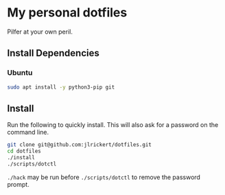 # My personal dotfiles

Pilfer at your own peril.

## Install Dependencies

### Ubuntu

```bash
sudo apt install -y python3-pip git
```

## Install

Run the following to quickly install.  This will also ask for a password on the command line.

```bash
git clone git@github.com:jlrickert/dotfiles.git
cd dotfiles
./install
./scripts/dotctl
```

`./hack` may be run before `./scripts/dotctl` to remove the password prompt.
